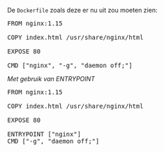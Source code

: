 De `Dockerfile` zoals deze er nu uit zou moeten zien:

<pre class="file" data-filename="Dockerfile" data-target="replace">
FROM nginx:1.15

COPY index.html /usr/share/nginx/html

EXPOSE 80

CMD ["nginx", "-g", "daemon off;"]
</pre>

*Met gebruik van ENTRYPOINT*

<pre class="file" data-filename="Dockerfile" data-target="replace">
FROM nginx:1.15

COPY index.html /usr/share/nginx/html

EXPOSE 80

ENTRYPOINT ["nginx"]
CMD ["-g", "daemon off;"]
</pre>